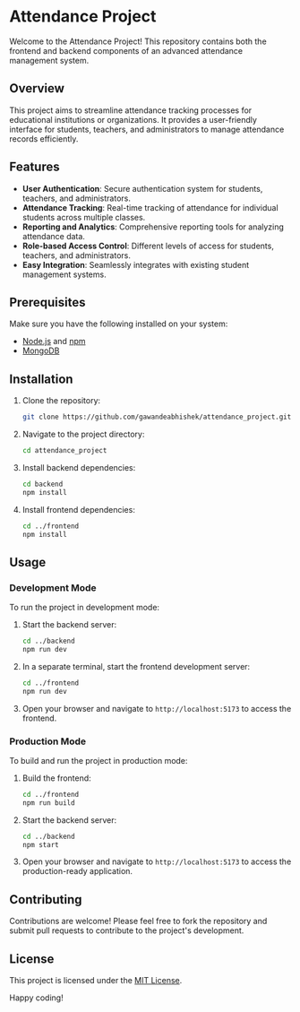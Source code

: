 # Attendance Project

Welcome to the Attendance Project! This repository contains both the frontend and backend components of an advanced attendance management system.

## Overview

This project aims to streamline attendance tracking processes for educational institutions or organizations. It provides a user-friendly interface for students, teachers, and administrators to manage attendance records efficiently.

## Features

- **User Authentication**: Secure authentication system for students, teachers, and administrators.
- **Attendance Tracking**: Real-time tracking of attendance for individual students across multiple classes.
- **Reporting and Analytics**: Comprehensive reporting tools for analyzing attendance data.
- **Role-based Access Control**: Different levels of access for students, teachers, and administrators.
- **Easy Integration**: Seamlessly integrates with existing student management systems.

## Prerequisites

Make sure you have the following installed on your system:

- [Node.js](https://nodejs.org/) and [npm](https://www.npmjs.com/)
- [MongoDB](https://www.mongodb.com/)

## Installation

1. Clone the repository:

   ```bash
   git clone https://github.com/gawandeabhishek/attendance_project.git
   ```

2. Navigate to the project directory:

   ```bash
   cd attendance_project
   ```

3. Install backend dependencies:

   ```bash
   cd backend
   npm install
   ```

4. Install frontend dependencies:

   ```bash
   cd ../frontend
   npm install
   ```

## Usage

### Development Mode

To run the project in development mode:

1. Start the backend server:

   ```bash
   cd ../backend
   npm run dev
   ```

2. In a separate terminal, start the frontend development server:

   ```bash
   cd ../frontend
   npm run dev
   ```

3. Open your browser and navigate to `http://localhost:5173` to access the frontend.

### Production Mode

To build and run the project in production mode:

1. Build the frontend:

   ```bash
   cd ../frontend
   npm run build
   ```

2. Start the backend server:

   ```bash
   cd ../backend
   npm start
   ```

3. Open your browser and navigate to `http://localhost:5173` to access the production-ready application.

## Contributing

Contributions are welcome! Please feel free to fork the repository and submit pull requests to contribute to the project's development.

## License

This project is licensed under the [MIT License](LICENSE).

Happy coding!
